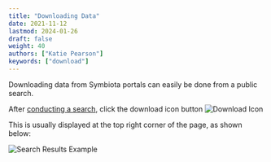 ```yaml
---
title: "Downloading Data"
date: 2021-11-12
lastmod: 2024-01-26
draft: false
weight: 40
authors: ["Katie Pearson"]
keywords: ["download"]
---
```


Downloading data from Symbiota portals can easily be done from a public search.

After [conducting a search](/docs/User_Guide/searching_records), click the download icon button ![Download Icon](/img/dl2.png)

This is usually displayed at the top right corner of the page, as shown below:

![Search Results Example](/img/search3.png)
